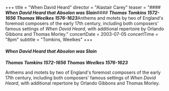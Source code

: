 +++
title = "When David Heard"
director = "Alastair Carey"
teaser = "#### ***When David Heard that Absolon was Slain***#### ***Thomas Tomkins 1572-1656 Thomas Weelkes 1576-1623***Anthems and motets by two of England's foremost composers of the early 17th century, including both composers' famous settings of *When David Heard*, with additional repertoire by Orlando Gibbons and Thomas Morley."
concertDate = 2003-07-05
concertTime = "8pm"
subtitle = "Tomkins, Weelkes"
+++

#### 
***When David Heard that Absolon was Slain***

#### 
***Thomas Tomkins 1572-1656 Thomas Weelkes 1576-1623***


Anthems and motets by two of England's foremost composers of the early 17th century, including both composers' famous settings of *When David Heard*, with additional repertoire by Orlando Gibbons and Thomas Morley.
